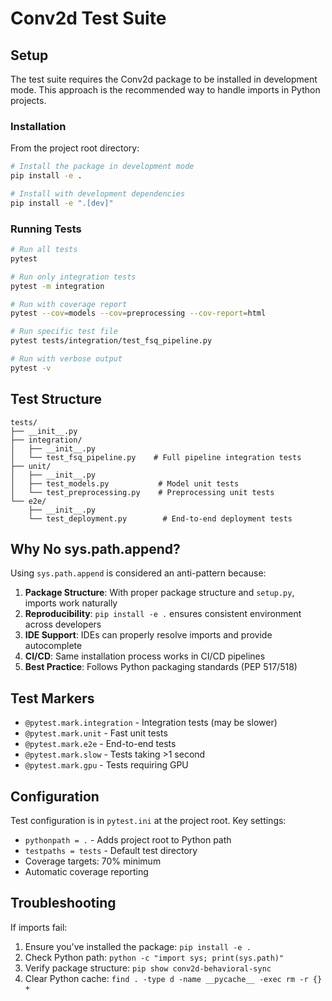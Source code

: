 # Conv2d Test Suite

## Setup

The test suite requires the Conv2d package to be installed in development mode. This approach is the recommended way to handle imports in Python projects.

### Installation

From the project root directory:

```bash
# Install the package in development mode
pip install -e .

# Install with development dependencies
pip install -e ".[dev]"
```

### Running Tests

```bash
# Run all tests
pytest

# Run only integration tests
pytest -m integration

# Run with coverage report
pytest --cov=models --cov=preprocessing --cov-report=html

# Run specific test file
pytest tests/integration/test_fsq_pipeline.py

# Run with verbose output
pytest -v
```

## Test Structure

```
tests/
├── __init__.py
├── integration/
│   ├── __init__.py
│   └── test_fsq_pipeline.py    # Full pipeline integration tests
├── unit/
│   ├── __init__.py
│   ├── test_models.py           # Model unit tests
│   └── test_preprocessing.py    # Preprocessing unit tests
└── e2e/
    ├── __init__.py
    └── test_deployment.py        # End-to-end deployment tests
```

## Why No sys.path.append?

Using `sys.path.append` is considered an anti-pattern because:

1. **Package Structure**: With proper package structure and `setup.py`, imports work naturally
2. **Reproducibility**: `pip install -e .` ensures consistent environment across developers
3. **IDE Support**: IDEs can properly resolve imports and provide autocomplete
4. **CI/CD**: Same installation process works in CI/CD pipelines
5. **Best Practice**: Follows Python packaging standards (PEP 517/518)

## Test Markers

- `@pytest.mark.integration` - Integration tests (may be slower)
- `@pytest.mark.unit` - Fast unit tests
- `@pytest.mark.e2e` - End-to-end tests
- `@pytest.mark.slow` - Tests taking >1 second
- `@pytest.mark.gpu` - Tests requiring GPU

## Configuration

Test configuration is in `pytest.ini` at the project root. Key settings:

- `pythonpath = .` - Adds project root to Python path
- `testpaths = tests` - Default test directory
- Coverage targets: 70% minimum
- Automatic coverage reporting

## Troubleshooting

If imports fail:

1. Ensure you've installed the package: `pip install -e .`
2. Check Python path: `python -c "import sys; print(sys.path)"`
3. Verify package structure: `pip show conv2d-behavioral-sync`
4. Clear Python cache: `find . -type d -name __pycache__ -exec rm -r {} +`